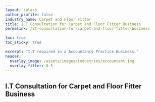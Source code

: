 ```yaml
---
layout: splash 
author_profile: false 
industry_name: Carpet and Floor Fitter
title: I.T Consultation for Carpet and Floor Fitter Business
permalink: /it-consultation-for-carpet-and-floor-fitter-business

toc: true
toc_sticky: true

excerpt: "I.T required in a Accountancy Practice Business."
header:
  overlay_image: /assets/images/industries/accountant.jpg
  overlay_filter: 0.5 
---
```


## I.T Consultation for Carpet and Floor Fitter Business